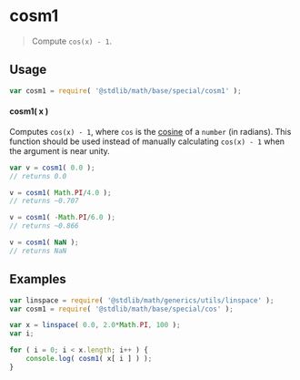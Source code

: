 # cosm1

> Compute `cos(x) - 1`.

<section class="usage">

## Usage

``` javascript
var cosm1 = require( '@stdlib/math/base/special/cosm1' );
```

#### cosm1( x )

Computes `cos(x) - 1`, where `cos` is the [cosine][cosine] of a `number` (in radians). This function should be used instead of manually calculating `cos(x) - 1` when the argument is near unity.

``` javascript
var v = cosm1( 0.0 );
// returns 0.0

v = cosm1( Math.PI/4.0 );
// returns ~0.707

v = cosm1( -Math.PI/6.0 );
// returns ~0.866

v = cosm1( NaN );
// returns NaN
```

</section>

<!-- /.usage -->


<section class="examples">

## Examples

``` javascript
var linspace = require( '@stdlib/math/generics/utils/linspace' );
var cosm1 = require( '@stdlib/math/base/special/cos' );

var x = linspace( 0.0, 2.0*Math.PI, 100 );
var i;

for ( i = 0; i < x.length; i++ ) {
    console.log( cosm1( x[ i ] ) );
}
```

</section>

<!-- /.examples -->


<section class="links">

[cosine]: https://en.wikipedia.org/wiki/Cosine

</section>

<!-- /.links -->
